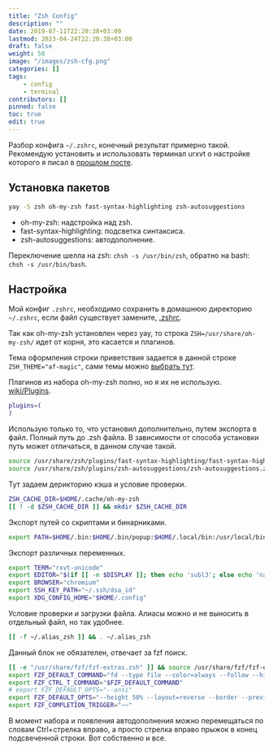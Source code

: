 ```yaml
---
title: "Zsh Config"
description: ""
date: 2019-07-11T22:20:38+03:00
lastmod: 2023-04-24T22:20:38+03:00
draft: false
weight: 50
image: "/images/zsh-cfg.png"
categories: []
tags:
    - config
    - terminal
contributors: []
pinned: false
toc: true
edit: true
---
```


Разбор конфига `~/.zshrc`, конечный результат примерно такой. Рекомендую установить и использовать терминал urxvt о настройке которого я писал в [прошлом посте](/posts/urxvt-config).

## Установка пакетов

```bash
yay -S zsh oh-my-zsh fast-syntax-highlighting zsh-autosuggestions
```

- oh-my-zsh: надстройка над zsh.
- fast-syntax-highlighting: подсветка синтаксиса.
- zsh-autosuggestions: автодополнение.

Переключение шелла на zsh: `chsh -s /usr/bin/zsh`, обратно на bash: `chsh -s /usr/bin/bash`.

## Настройка

Мой конфиг `.zshrc`, необходимо сохранить в домашнюю директорию `~/.zshrc`, если файл существует замените, [.zshrc](https://github.com/creio/dots/blob/master/.zshrc).

Так как oh-my-zsh установлен через yay, то строка `ZSH=/usr/share/oh-my-zsh/` идет от корня, это касается и плагинов.

Тема оформления строки приветствия задается в данной строке `ZSH_THEME="af-magic"`, сами темы можно [выбрать тут](https://github.com/robbyrussell/oh-my-zsh/wiki/Themes).

Плагинов из набора oh-my-zsh полно, но я их не использую. [wiki/Plugins](https://github.com/robbyrussell/oh-my-zsh/wiki/Plugins).

```bash
plugins=(
)
```

Использую только то, что установил дополнительно, путем экспорта в файл. Полный путь до .zsh файла. В зависимости от способа установки путь может отличаться, в данном случае такой.

```bash
source /usr/share/zsh/plugins/fast-syntax-highlighting/fast-syntax-highlighting.plugin.zsh
source /usr/share/zsh/plugins/zsh-autosuggestions/zsh-autosuggestions.zsh
```

Тут задаем дерикторию кэша и условие проверки.

```bash
ZSH_CACHE_DIR=$HOME/.cache/oh-my-zsh
[[ ! -d $ZSH_CACHE_DIR ]] && mkdir $ZSH_CACHE_DIR
```

Экспорт путей со скриптами и бинарниками.

```bash
export PATH=$HOME/.bin:$HOME/.bin/popup:$HOME/.local/bin:/usr/local/bin:$PATH
```

Экспорт различных переменных.

```bash
export TERM="rxvt-unicode"
export EDITOR="$(if [[ -n $DISPLAY ]]; then echo 'subl3'; else echo 'nano'; fi)"
export BROWSER="chromium"
export SSH_KEY_PATH="~/.ssh/dsa_id"
export XDG_CONFIG_HOME="$HOME/.config"
```

Условие проверки и загрузки файла. Алиасы можно и не выносить в отдельный файл, но так удобнее.

```bash
[[ -f ~/.alias_zsh ]] && . ~/.alias_zsh
```

Данный блок не обязателен, отвечает за fzf поиск.

```bash
[[ -e "/usr/share/fzf/fzf-extras.zsh" ]] && source /usr/share/fzf/fzf-extras.zsh
export FZF_DEFAULT_COMMAND="fd --type file --color=always --follow --hidden --exclude .git"
export FZF_CTRL_T_COMMAND="$FZF_DEFAULT_COMMAND"
# export FZF_DEFAULT_OPTS="--ansi"
export FZF_DEFAULT_OPTS="--height 50% --layout=reverse --border --preview 'file {}' --preview-window down:1"
export FZF_COMPLETION_TRIGGER="~~"
```

В момент набора и появления автодополнения можно перемещаться по словам Ctrl+стрелка вправо, а просто стрелка вправо прыжок в конец подсвеченной строки. Вот собственно и все.
